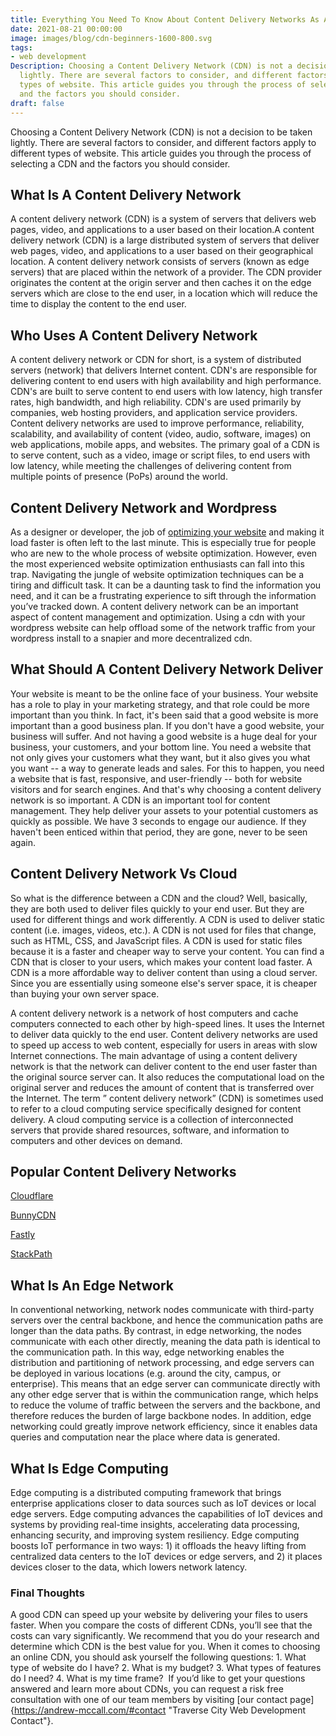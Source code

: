 ```yaml
---
title: Everything You Need To Know About Content Delivery Networks As A Beginner
date: 2021-08-21 00:00:00
image: images/blog/cdn-beginners-1600-800.svg
tags:
- web development
Description: Choosing a Content Delivery Network (CDN) is not a decision to be taken
  lightly. There are several factors to consider, and different factors apply to different
  types of website. This article guides you through the process of selecting a CDN
  and the factors you should consider.
draft: false
---
```


Choosing a Content Delivery Network (CDN) is not a decision to be taken lightly. There are several factors to consider, and different factors apply to different types of website. This article guides you through the process of selecting a CDN and the factors you should consider.

## What Is A Content Delivery Network

A content delivery network (CDN) is a system of servers that delivers web pages, video, and applications to a user based on their location.A content delivery network (CDN) is a large distributed system of servers that deliver web pages, video, and applications to a user based on their geographical location. A content delivery network consists of servers (known as edge servers) that are placed within the network of a provider. The CDN provider originates the content at the origin server and then caches it on the edge servers which are close to the end user, in a location which will reduce the time to display the content to the end user.

## Who Uses A Content Delivery Network

A content delivery network or CDN for short, is a system of distributed servers (network) that delivers Internet content. CDN's are responsible for delivering content to end users with high availability and high performance. CDN's are built to serve content to end users with low latency, high transfer rates, high bandwidth, and high reliability. CDN's are used primarily by companies, web hosting providers, and application service providers. Content delivery networks are used to improve performance, reliability, scalability, and availability of content (video, audio, software, images) on web applications, mobile apps, and websites. The primary goal of a CDN is to serve content, such as a video, image or script files, to end users with low latency, while meeting the challenges of delivering content from multiple points of presence (PoPs) around the world.

## Content Delivery Network and Wordpress

As a designer or developer, the job of [optimizing your website](https://www.andrew-mccall.com/blog/host-a-static-website-for-cheap-on-bunnycdn/ "Host a static website for cheap") and making it load faster is often left to the last minute. This is especially true for people who are new to the whole process of website optimization. However, even the most experienced website optimization enthusiasts can fall into this trap. Navigating the jungle of website optimization techniques can be a tiring and difficult task. It can be a daunting task to find the information you need, and it can be a frustrating experience to sift through the information you’ve tracked down. A content delivery network can be an important aspect of content management and optimization. Using a cdn with your wordpress website can help offload some of the network traffic from your wordpress install to a snapier and more decentralized cdn.

## What Should A Content Delivery Network Deliver

Your website is meant to be the online face of your business. Your website has a role to play in your marketing strategy, and that role could be more important than you think. In fact, it's been said that a good website is more important than a good business plan. If you don't have a good website, your business will suffer. And not having a good website is a huge deal for your business, your customers, and your bottom line. You need a website that not only gives your customers what they want, but it also gives you what you want -- a way to generate leads and sales. For this to happen, you need a website that is fast, responsive, and user-friendly -- both for website visitors and for search engines. And that's why choosing a content delivery network is so important. A CDN is an important tool for content management. They help deliver your assets to your potential customers as quickly as possible. We have 3 seconds to engage our audience. If they haven't been enticed within that period, they are gone, never to be seen again.

## Content Delivery Network Vs Cloud

So what is the difference between a CDN and the cloud? Well, basically, they are both used to deliver files quickly to your end user. But they are used for different things and work differently. A CDN is used to deliver static content (i.e. images, videos, etc.). A CDN is not used for files that change, such as HTML, CSS, and JavaScript files. A CDN is used for static files because it is a faster and cheaper way to serve your content. You can find a CDN that is closer to your users, which makes your content load faster. A CDN is a more affordable way to deliver content than using a cloud server. Since you are essentially using someone else's server space, it is cheaper than buying your own server space.

A content delivery network is a network of host computers and cache computers connected to each other by high-speed lines. It uses the Internet to deliver data quickly to the end user. Content delivery networks are used to speed up access to web content, especially for users in areas with slow Internet connections. The main advantage of using a content delivery network is that the network can deliver content to the end user faster than the original source server can. It also reduces the computational load on the original server and reduces the amount of content that is transferred over the Internet. The term ” content delivery network” (CDN) is sometimes used to refer to a cloud computing service specifically designed for content delivery. A cloud computing service is a collection of interconnected servers that provide shared resources, software, and information to computers and other devices on demand.

## Popular Content Delivery Networks

[Cloudflare](https://www.cloudflare.com/ "Cloudflare")

[BunnyCDN](https://bunny.net "BunnyCDN")

[Fastly](https://fastly.com "Fastly")

[StackPath](https://www.stackpath.com/"StackPath")

## What Is An Edge Network

In conventional networking, network nodes communicate with third-party servers over the central backbone, and hence the communication paths are longer than the data paths. By contrast, in edge networking, the nodes communicate with each other directly, meaning the data path is identical to the communication path. In this way, edge networking enables the distribution and partitioning of network processing, and edge servers can be deployed in various locations (e.g. around the city, campus, or enterprise). This means that an edge server can communicate directly with any other edge server that is within the communication range, which helps to reduce the volume of traffic between the servers and the backbone, and therefore reduces the burden of large backbone nodes. In addition, edge networking could greatly improve network efficiency, since it enables data queries and computation near the place where data is generated.

## What Is Edge Computing

Edge computing is a distributed computing framework that brings enterprise applications closer to data sources such as IoT devices or local edge servers. Edge computing advances the capabilities of IoT devices and systems by providing real-time insights, accelerating data processing, enhancing security, and improving system resiliency. Edge computing boosts IoT performance in two ways: 1) it offloads the heavy lifting from centralized data centers to the IoT devices or edge servers, and 2) it places devices closer to the data, which lowers network latency.

### Final Thoughts
A good CDN can speed up your website by delivering your files to users faster. When you compare the costs of different CDNs, you’ll see that the costs can vary significantly. We recommend that you do your research and determine which CDN is the best value for you. When it comes to choosing an online CDN, you should ask yourself the following questions: 1. What type of website do I have? 2. What is my budget? 3. What types of features do I need? 4. What is my time frame?  If you’d like to get your questions answered and learn more about CDNs, you can request a risk free consultation with one of our team members by visiting [our contact page]{https://andrew-mccall.com/#contact "Traverse City Web Development Contact"}.